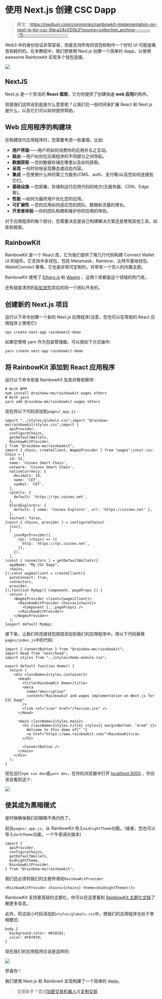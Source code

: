# 使用 Next.js 创建 CSC Dapp

> 原文：<https://medium.com/coinmonks/rainbowkit-implementation-on-next-js-for-csc-9dca24c020b3?source=collection_archive---------15----------------------->

Web3 中的身份验证非常容易，但是支持所有的钱包和制作一个好的 UI 可能是痛苦和耗时的。在本教程中，我们想使用 Next.js 创建一个简单的 dapp，以使用 awesome Rainbowkit 实现多个钱包连接。

![](img/1ed73e4baca35661b5a7c3ff794c5f17.png)

## NextJS

Next.js 是一个灵活的 **React 框架**，它为你提供了创建快速 **web 应用**的构件。

但是我们这样说到底是什么意思呢？让我们花一些时间来扩展 React 和 Next.js 是什么，以及它们可以如何提供帮助。

## Web 应用程序的构建块

在构建现代应用程序时，您需要考虑一些事情。比如:

*   **用户界面**——用户将如何消费你的应用并与之互动。
*   **路由** —用户如何在应用程序的不同部分之间导航。
*   **数据获取** —您的数据存储在哪里以及如何获取。
*   **呈现** —何时何地呈现静态或动态内容。
*   **集成** —您使用什么样的第三方服务(CMS、auth、支付等)以及您如何连接到它们。
*   **基础设施** —您部署、存储和运行应用代码的地方(无服务器、CDN、Edge 等)。
*   **性能** —如何为最终用户优化您的应用。
*   **可扩展性** —您的应用如何适应您的团队、数据和流量的增长。
*   **开发者体验** —你的团队构建和维护你的应用的体验。

对于应用程序的每个部分，您需要决定是自己构建解决方案还是使用其他工具，如库和框架。

## RainbowKit

RainbowKit 是一个 React 库，它为我们提供了用几行代码构建 Connect Wallet UI 的组件。它支持许多钱包，包括 Metamask、Rainbow、比特币基地钱包、WalletConnect 等等。它也是非常可定制的，并带有一个惊人的内置主题。

RainbowKit 使用了 [Ethers.js](https://github.com/ethers-io/ethers.js) 和 [Wagmi](https://github.com/tmm/wagmi) ，这两个库都是这个领域的热门库。

还有就是漂亮的[彩虹钱包](https://rainbow.me/)背后的同一个团队开发的。

## 创建新的 Next.js 项目

运行以下命令创建一个新的 Next.js 应用程序(注意，您也可以在常规的 React 应用程序上使用它):

```
npx create-next-app rainbowkit-demo
```

如果您使用 yarn 作为包装管理器，可以按如下方式操作:

```
yarn create next-app rainbowkit-demo
```

## 将 RainbowKit 添加到 React 应用程序

运行以下命令安装 RainbowKit 及其对等依赖项-

```
# With NPM
npm install @rainbow-me/rainbowkit wagmi ethers
# With yarn
yarn add @rainbow-me/rainbowkit wagmi ethers
```

现在将以下代码添加到`pages/_app.js` -

```
import "../styles/globals.css";import "@rainbow-me/rainbowkit/styles.css";import {
  apiProvider,
  configureChains,
  getDefaultWallets,
  RainbowKitProvider,
} from "@rainbow-me/rainbowkit";
import { chain, createClient, WagmiProvider } from "wagmi";const csc: Chain = {
  id: 52,
  name: 'Coinex Smart Chain',
  network: 'Coinex Smart Chain',
  nativeCurrency: {
    decimals: 18,
    name: 'CET',
    symbol: 'CET',
  },
  rpcUrls: {
    default: 'https://rpc.coinex.net',
  },
  blockExplorers: {
    default: { name: 'Coinex Explorer', url: 'https://coinex.net' },
  },
  testnet: false,
}const { chains, provider } = configureChains(
  [csc],
  [
    jsonRpcProvider({
      rpc: (chain) => ({
        http: `https://rpc.coinex.net`,
      }),
    }),
  ],
)const { connectors } = getDefaultWallets({
  appName: "My CSC Dapp",
  chains,
});const wagmiClient = createClient({
  autoConnect: true,
  connectors,
  provider,
});function MyApp({ Component, pageProps }) {
  return (
    <WagmiProvider client={wagmiClient}>
      <RainbowKitProvider chains={chains}>
        <Component {...pageProps} />
      </RainbowKitProvider>
    </WagmiProvider>
  );
}export default MyApp;
```

接下来，让我们将连接钱包按钮添加到我们的应用程序中。用以下代码替换`pages/index.js`中的代码:

```
import { ConnectButton } from "@rainbow-me/rainbowkit";
import Head from "next/head";
import styles from "../styles/Home.module.css";

export default function Home() {
  return (
    <div className={styles.container}>
      <Head>
        <title>RainbowKit Demo</title>
        <meta
          name="description"
          content="Rainbowkit and wagmi implementation on Next.js for CSC Dapp"
        />
        <link rel="icon" href="/favicon.ico" />
      </Head>

      <main className={styles.main}>
        <h1 className={styles.title} style={{ marginBottom: "4rem" }}>
          Welcome to this demo of{" "}
          <a href="https://www.rainbowkit.com/">RainbowKit</a>
        </h1>

        <ConnectButton />
      </main>
    </div>
  );
}
```

现在运行`npm run dev`或`yarn dev`，在你的浏览器中打开 [localhost:3000](http://localhost:3000) ，你应该会看到这个:

![](img/1ed73e4baca35661b5a7c3ff794c5f17.png)

## 使其成为黑暗模式

是时候确保我们的眼睛不再灼伤了。

前往`pages/_app.js`，从 RainbowKit 导入`midnightTheme`功能。(或者，您也可以导入`darkTheme`功能，一个午夜调光版本)

```
import {
  apiProvider,
  configureChains,
  getDefaultWallets,
  midnightTheme,
  RainbowKitProvider,
} from "@rainbow-me/rainbowkit";
```

我们还必须将我们的主题传递给`RainbowKitProvider`

```
<RainbowKitProvider chains={chains} theme={midnightTheme()}>
```

RainbowKit 支持更高级的主题化，你可以在这里看到 [RainbowKit 主题化文档](https://www.rainbowkit.com/docs/theming)了解更多信息。

此外，将这段小代码添加到`styles/globals.css`中，使我们的应用程序也处于黑暗模式-

```
body {
  background-color: #010101;
  color: #f0f0f0;
}
```

现在我们的应用程序应该是这样的:

![](img/1c29cea79e811bde42d9e8f7eee11ef5.png)

恭喜你！

我们使用 Next.js 和 Rainbowit 实现构建了一个简单的 dapp。

> 交易新手？尝试[加密交易机器人](/coinmonks/crypto-trading-bot-c2ffce8acb2a)或[复制交易](/coinmonks/top-10-crypto-copy-trading-platforms-for-beginners-d0c37c7d698c)